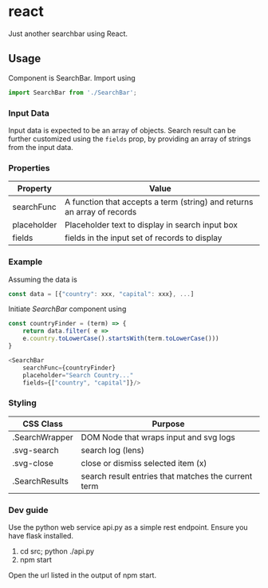 # react
Just another searchbar using React.


## Usage

Component is SearchBar. Import using

```js
import SearchBar from './SearchBar';
```

### Input Data
Input data is expected to be an array of objects. Search result can be further customized
using the `fields` prop, by providing an array of strings from the input data.

### Properties

 Property | Value
---|---
| searchFunc | A function that accepts a term (string) and returns an array of records |
| placeholder | Placeholder text to display in search input box |
| fields | fields in the input set of records to display |

### Example
Assuming the data is
```js
const data = [{"country": xxx, "capital": xxx}, ...]
```
Initiate _SearchBar_ component using
```js
const countryFinder = (term) => {
    return data.filter( e =>
    e.country.toLowerCase().startsWith(term.toLowerCase()))
}

<SearchBar
    searchFunc={countryFinder}
    placeholder="Search Country..."
    fields={["country", "capital"]}/>
```

### Styling

CSS Class | Purpose
--- | ---
.SearchWrapper | DOM Node that wraps input and svg logs
.svg-search | search log (lens)
.svg-close | close or dismiss selected item (x)
.SearchResults | search result entries that matches the current term



### Dev guide

Use the python web service api.py as a simple rest endpoint. Ensure you have flask installed.
1. cd src; python ./api.py
2. npm start

Open the url listed in the output of npm start.
